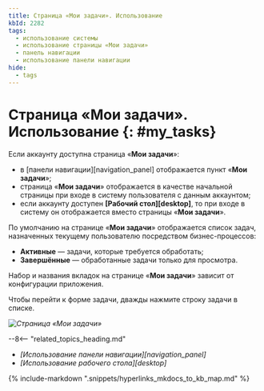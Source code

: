 ```yaml
---
title: Страница «Мои задачи». Использование
kbId: 2282
tags:
  - использование системы
  - использование страницы «Мои задачи»
  - панель навигации
  - использование панели навигации
hide:
  - tags
---
```


# Страница «Мои задачи». Использование {: #my_tasks}

Если аккаунту доступна страница «**Мои задачи**»:

* в [панели навигации][navigation_panel] отображается пункт «**Мои задачи**»;
* страница «**Мои задачи**» отображается в качестве начальной страницы при входе в систему пользователя с данным аккаунтом;
* если аккаунту доступен **[Рабочий стол][desktop]**, то при входе в систему он отображается вместо страницы «**Мои задачи**».

По умолчанию на странице «**Мои задачи**» отображается список задач, назначенных текущему пользователю посредством бизнес-процессов:

* **Активные** — задачи, которые требуется обработать;
* **Завершённые** — обработанные задачи только для просмотра.

Набор и названия вкладок на странице «**Мои задачи**» зависит от конфигурации приложения.

Чтобы перейти к форме задачи, дважды нажмите строку задачи в списке.

_![Страница «Мои задачи»](my_tasks.png)_

<div class="relatedTopics">

--8<-- "related_topics_heading.md"

- *[Использование панели навигации][navigation_panel]*
- *[Использование рабочего стола][desktop]*

</div>

{%
include-markdown ".snippets/hyperlinks_mkdocs_to_kb_map.md"
%}
